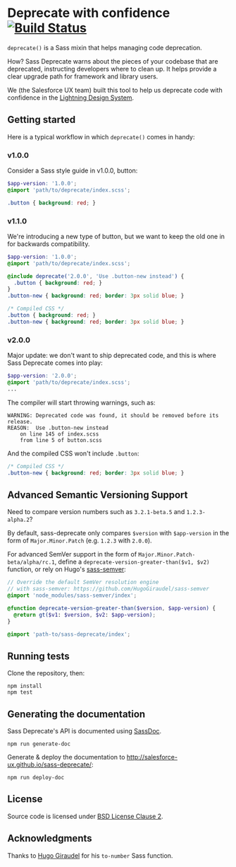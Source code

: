 # Deprecate with confidence [![Build Status](https://travis-ci.org/salesforce-ux/sass-deprecate.svg?branch=master)](https://travis-ci.org/salesforce-ux/sass-deprecate)

`deprecate()` is a Sass mixin that helps managing code deprecation.

How? Sass Deprecate warns about the pieces of your codebase that are deprecated, instructing developers where to clean up. It helps provide a clear upgrade path for framework and library users.

We (the Salesforce UX team) built this tool to help us deprecate code with confidence in the [Lightning Design System](https://www.lightningdesignsystem.com).

## Getting started

Here is a typical workflow in which `deprecate()` comes in handy:

### v1.0.0

Consider a Sass style guide in v1.0.0,  button:

```scss
$app-version: '1.0.0';
@import 'path/to/deprecate/index.scss';

.button { background: red; }
```

### v1.1.0

We're introducing a new type of button, but we want to keep the old one in for backwards compatibility.

```scss
$app-version: '1.0.0';
@import 'path/to/deprecate/index.scss';

@include deprecate('2.0.0', 'Use .button-new instead') {
  .button { background: red; }
}
.button-new { background: red; border: 3px solid blue; }
```

```css
/* Compiled CSS */
.button { background: red; }
.button-new { background: red; border: 3px solid blue; }
```

### v2.0.0

Major update: we don't want to ship deprecated code, and this is where Sass Deprecate comes into play:

```scss
$app-version: '2.0.0';
@import 'path/to/deprecate/index.scss';
...
```

The compiler will start throwing warnings, such as:

```
WARNING: Deprecated code was found, it should be removed before its release.
REASON:  Use .button-new instead
	on line 145 of index.scss
	from line 5 of button.scss
```

And the compiled CSS won't include `.button`:

```css
/* Compiled CSS */
.button-new { background: red; border: 3px solid blue; }
```

## Advanced Semantic Versioning Support

Need to compare version numbers such as `3.2.1-beta.5` and `1.2.3-alpha.2`?

By default, sass-deprecate only compares `$version` with `$app-version` in the form of `Major.Minor.Patch` (e.g. `1.2.3` with `2.0.0`).

For advanced SemVer support in the form of `Major.Minor.Patch-beta/alpha/rc.1`, define a `deprecate-version-greater-than($v1, $v2)` function, or rely on Hugo's [sass-semver](https://www.github.com/HugoGiraudel/sass-semver):

```scss
// Override the default SemVer resolution engine
// with sass-semver: https://github.com/HugoGiraudel/sass-semver
@import 'node_modules/sass-semver/index';

@function deprecate-version-greater-than($version, $app-version) {
  @return gt($v1: $version, $v2: $app-version);
}

@import 'path-to/sass-deprecate/index';
```

## Running tests

Clone the repository, then:

```
npm install
npm test
```

## Generating the documentation

Sass Deprecate's API is documented using [SassDoc](http://sassdoc.com/).

    npm run generate-doc

Generate & deploy the documentation to <http://salesforce-ux.github.io/sass-deprecate/>:

    npm run deploy-doc

## License

Source code is licensed under [BSD License Clause 2](http://opensource.org/licenses/BSD-2-Clause).

## Acknowledgments

Thanks to [Hugo Giraudel](https://github.com/HugoGiraudel) for his `to-number` Sass function.
